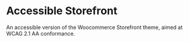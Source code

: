 # Accessible Storefront

An accessible version of the Woocommerce Storefront theme, aimed at WCAG 2.1 AA conformance.
